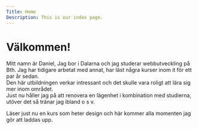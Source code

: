 ```yaml
---
Title: Home
Description: This is our index page.
---
```


Välkommen!
==========================


Mitt namn är Daniel, Jag bor i Dalarna och jag studerar webbutveckling på Bth.
Jag har tidigare arbetat med annat, har läst några kurser inom it för ett par år sedan. <br> 
Den här utbildningen verkar intressant och det skulle vara roligt att lära sig mer inom området.<br>
Just nu håller jag på att renovera en lägenhet i kombination med studierna, utöver det så tränar jag ibland o s v. <br>



Läser just nu en kurs som heter design och här kommer alla momenten jag gör att laddas upp. 

